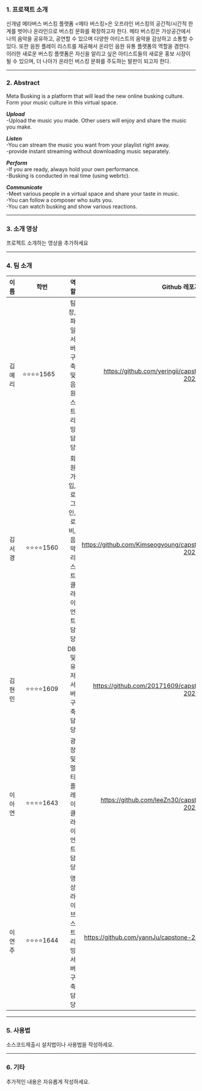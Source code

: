 ### 1. 프로잭트 소개
신개념 메타버스 버스킹 플랫폼 <메타 버스킹>은 오프라인 버스킹의 공간적/시간적 한계를 벗어나 온라인으로 버스킹 문화를 확장하고자 한다.
메타 버스킹은 가상공간에서 나의 음악을 공유하고, 공연할 수 있으며 다양한 아티스트의 음악을 감상하고 소통할 수 있다. 또한 음원 플레이 리스트를 제공해서 온라인 음원 유통 플랫폼의 역할을 겸한다.
이러한 새로운 버스킹 플랫폼은 자신을 알리고 싶은 아티스트들의 새로운 홍보 시장이 될 수 있으며, 더 나아가 온라인 버스킹 문화를 주도하는 발판이 되고자 한다.

---------------------------------------------------------------------------------------------------------------

### 2. Abstract
Meta Busking is a platform that will lead the new online busking culture. Form your music culture in this virtual space.

***Upload***<br>
  -Upload the music you made. Other users will enjoy and share the music you make.<br>

***Listen***<br>
  -You can stream the music you want from your playlist right away.<br>
  -provide instant streaming without downloading music separately.<br>

***Perform***<br>
  -If you are ready, always hold your own performance.<br>
  -Busking is conducted in real time (using webrtc).<br>

***Communicate***<br>
  -Meet various people in a virtual space and share your taste in music.<br>
  -You can follow a composer who suits you.<br>
  -You can watch busking and show various reactions.<br>
  
---------------------------------------------------------------------------------------------------------------

### 3. 소개 영상

프로젝트 소개하는 영상을 추가하세요

---------------------------------------------------------------------------------------------------------------

### 4. 팀 소개
|이름|학번|역할|Github 레포지토리|
|:---|:---:|---:|---:|
|김예리&nbsp;|⭐⭐⭐⭐1565&nbsp;&nbsp;&nbsp;&nbsp;|팀장, 파일 서버 구축 및 음원 스트리밍 담당|&nbsp;&nbsp;&nbsp;&nbsp;https://github.com/yeringii/capstone-2022-11|
|김서경|⭐⭐⭐⭐1560|회원가입, 로그인, 로비, 음악리스트 클라이언트 담당|https://github.com/Kimseogyoung/capstone-2022-11|
|김현민|⭐⭐⭐⭐1609|DB 및 유저 서버 구축 담당|https://github.com/20171609/capstone-2022-11|
|이아연|⭐⭐⭐⭐1643|광장 및 멀티 플레이 클라이언트 담당|https://github.com/leeZn30/capstone-2022-11|
|이연주|⭐⭐⭐⭐1644|영상 라이브 스트리밍 서버 구축 담당|https://github.com/yannJu/capstone-2022-11|

---------------------------------------------------------------------------------------------------------------

### 5. 사용법

소스코드제출시 설치법이나 사용법을 작성하세요.

---------------------------------------------------------------------------------------------------------------

### 6. 기타

추가적인 내용은 자유롭게 작성하세요.
